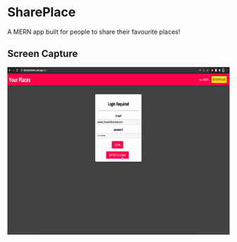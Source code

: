 # SharePlace

A MERN app built for people to share their favourite places!

## Screen Capture
<img src="https://github.com/JawadHossain/SharePlace/blob/master/frontend/SharePlace.gif" width="800" height="381"/>

